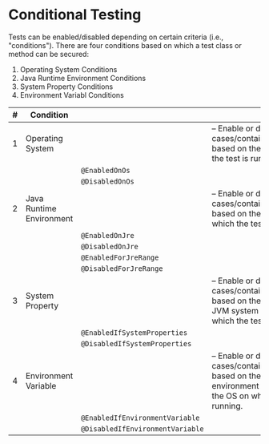 # Conditional Testing

Tests can be enabled/disabled depending on certain criteria (i.e., "conditions"). There are four conditions based on which a test class or method can be secured: 

1. Operating System Conditions
2. Java Runtime Environment Conditions
3. System Property Conditions
4. Environment Variabl Conditions

| # | Condition | | |
| ---- | ---- | ----| ---- |
| 1 | Operating System | | – Enable or disable test cases/containers/methods based on the OS on which the test is running. |
| | | `@EnabledOnOs` | | |
| | | `@DisabledOnOs` | | |
| 2 | Java Runtime Environment | | – Enable or disable test cases/containers/methods based on the JRE on which the test is running. |
| | | `@EnabledOnJre` | | |
| | | `@DisabledOnJre` | | |
| | | `@EnabledForJreRange` | | |
| | | `@DisabledForJreRange` | | |
| 3 | System Property | |  – Enable or disable test cases/containers/methods based on the configured JVM system properties on which the test is running. |
| | | `@EnabledIfSystemProperties` | | |
| | | `@DisabledIfSystemProperties` | | |
| 4 | Environment Variable | | – Enable or disable test cases/containers/methods based on the configured environment variables of the OS on which the test is running. |
| | | `@EnabledIfEnvironmentVariable` | | |
| | | `@DisabledIfEnvironmentVariable` | | |
